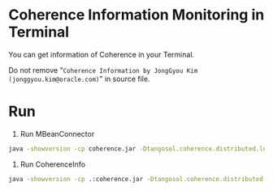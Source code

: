 # Coherence Information Monitoring in Terminal

You can get information of Coherence in your Terminal.

Do not remove "`Coherence Information by JongGyou Kim (jonggyou.kim@oracle.com)`" in source file.


# Run

1. Run MBeanConnector
```sh
java -showversion -cp coherence.jar -Dtangosol.coherence.distributed.localstorage=false -Dtangosol.coherence.management=all -Dcom.sun.management.jmxremote.ssl=false -Dcom.sun.management.jmxremote.authenticate=false -Dtangosol.coherence.management.remote=true com.tangosol.net.management.MBeanConnector -rmi
```

1. Run CoherenceInfo
```sh
java -showversion -cp .:coherence.jar -Dtangosol.coherence.distributed.localstorage=false com.oracle.coherence.info.CoherenceInfo %*
```